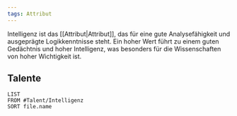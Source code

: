 ```yaml
---
tags: Attribut
---
```

Intelligenz ist das [[Attribut|Attribut]], das für eine gute Analysefähigkeit und ausgeprägte Logikkenntnisse steht. Ein hoher Wert führt zu einem guten Gedächtnis und hoher Intelligenz, was besonders für die Wissenschaften von hoher Wichtigkeit ist. 

## Talente
```dataview
LIST
FROM #Talent/Intelligenz
SORT file.name
```